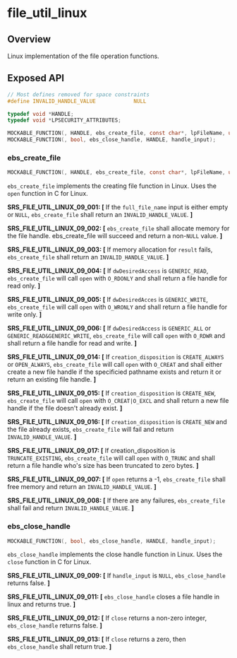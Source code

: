 # file_util_linux

## Overview

Linux implementation of the file operation functions.

## Exposed API 

```c
// Most defines removed for space constraints
#define INVALID_HANDLE_VALUE            NULL

typedef void *HANDLE;
typedef void *LPSECURITY_ATTRIBUTES;

MOCKABLE_FUNCTION(, HANDLE, ebs_create_file, const char*, lpFileName, unsigned long, dwDesiredAccess, unsigned long, dwShareMode, LPSECURITY_ATTRIBUTES, lpSecurityAttributes, unsigned long, dwCreationDisposition, unsigned long, dwFlagsAndAttributes, HANDLE, hTemplateFile);
MOCKABLE_FUNCTION(, bool, ebs_close_handle, HANDLE, handle_input);
```

### ebs_create_file

```c
MOCKABLE_FUNCTION(, HANDLE, ebs_create_file, const char*, lpFileName, unsigned long, dwDesiredAccess, unsigned long, dwShareMode, LPSECURITY_ATTRIBUTES, lpSecurityAttributes, unsigned long, dwCreationDisposition, unsigned long, dwFlagsAndAttributes, HANDLE, hTemplateFile);
```

`ebs_create_file` implements the creating file function in Linux. Uses the `open` function in C for Linux.

**SRS_FILE_UTIL_LINUX_09_001: [** If the `full_file_name` input is either empty or `NULL`, `ebs_create_file` shall return an `INVALID_HANDLE_VALUE`. **]**

**SRS_FILE_UTIL_LINUX_09_002: [** `ebs_create_file` shall allocate memory for the file handle. ebs_create_file will succeed and return a non-`NULL` value.  **]**

**SRS_FILE_UTIL_LINUX_09_003: [** If memory allocation for `result` fails, `ebs_create_file` shall return an `INVALID_HANDLE_VALUE`. **]**

**SRS_FILE_UTIL_LINUX_09_004: [** If `dwDesiredAccess` is `GENERIC_READ`, `ebs_create_file` will call `open` with `O_RDONLY` and shall return a file handle for read only.  **]**

**SRS_FILE_UTIL_LINUX_09_005: [** If `dwDesiredAcces` is `GENERIC_WRITE`, `ebs_create_file` will call `open` with `O_WRONLY` and shall return a file handle for write only.  **]**

**SRS_FILE_UTIL_LINUX_09_006: [** If `dwDesiredAccess` is `GENERIC_ALL` or `GENERIC_READ&GENERIC_WRITE`, `ebs_create_file` will call `open` with `O_RDWR` and shall return a file handle for read and write.  **]**

**SRS_FILE_UTIL_LINUX_09_014: [** If `creation_disposition` is `CREATE_ALWAYS` or `OPEN_ALWAYS`, `ebs_create_file` will call `open` with `O_CREAT` and shall either create a new file handle if the specificied pathname exists and return it or return an existing file handle.  **]**

**SRS_FILE_UTIL_LINUX_09_015: [** If `creation_disposition` is `CREATE_NEW`, `ebs_create_file` will call `open` with `O_CREAT|O_EXCL` and shall return a new file handle if the file doesn't already exist.  **]**

**SRS_FILE_UTIL_LINUX_09_016: [** If `creation_disposition` is `CREATE_NEW` and the file already exists, `ebs_create_file` will fail and return `INVALID_HANDLE_VALUE`.  **]**

**SRS_FILE_UTIL_LINUX_09_017: [** If creation_disposition is `TRUNCATE_EXISTING`, `ebs_create_file` will call `open` with `O_TRUNC` and shall return a file handle who's size has been truncated to zero bytes.  **]**

**SRS_FILE_UTIL_LINUX_09_007: [** If `open` returns a -1, `ebs_create_file` shall free memory and return an `INVALID_HANDLE_VALUE`.  **]**

**SRS_FILE_UTIL_LINUX_09_008: [** If there are any failures, `ebs_create_file` shall fail and return `INVALID_HANDLE_VALUE`.  **]**


### ebs_close_handle

```c
MOCKABLE_FUNCTION(, bool, ebs_close_handle, HANDLE, handle_input);
```

`ebs_close_handle` implements the close handle function in Linux. Uses the `close` function in C for Linux.

**SRS_FILE_UTIL_LINUX_09_009: [** If `handle_input` is `NULL`, `ebs_close_handle` returns false.  **]**

**SRS_FILE_UTIL_LINUX_09_011: [** `ebs_close_handle` closes a file handle in linux and returns true.  **]**

**SRS_FILE_UTIL_LINUX_09_012: [** If `close` returns a non-zero integer, `ebs_close_handle` returns false.  **]**

**SRS_FILE_UTIL_LINUX_09_013: [** If `close` returns a zero, then `ebs_close_handle` shall return true.  **]**
